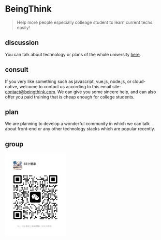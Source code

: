 # BeingThink

> Help more people especially colleage student to learn current techs easily!

## discussion

You can talk about technology or plans of the whole university [here](https://github.com/orgs/BeingThink/discussions).

## consult

If you very like something such as javascript, vue.js, node.js, or cloud-native, welcome to contact us according to this email site-[contact@beingthink.com](contact@beingthink.com). We can give you some sincere help, and can also offer you paid training that is cheap enough for college students.

## plan

We are planning to develop a wonderful community in which we can talk about front-end or any other technology stacks which are popular recently.

## group

<img width="200" src="./bter.png" />
